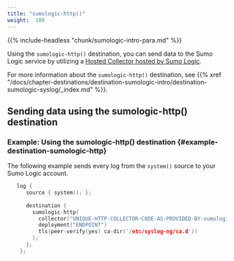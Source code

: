 ```yaml
---
title: "sumologic-http()"
weight:  100
---
```

<!-- DISCLAIMER: This file is based on the syslog-ng Open Source Edition documentation https://github.com/balabit/syslog-ng-ose-guides/commit/2f4a52ee61d1ea9ad27cb4f3168b95408fddfdf2 and is used under the terms of The syslog-ng Open Source Edition Documentation License. The file has been modified by Axoflow. -->

{{% include-headless "chunk/sumologic-intro-para.md" %}}

Using the `sumologic-http()` destination, you can send data to the Sumo Logic service by utilizing a [Hosted Collector hosted by Sumo Logic](https://help.sumologic.com/03Send-Data/Hosted-Collectors).

For more information about the `sumologic-http()` destination, see {{% xref "/docs/chapter-destinations/destination-sumologic-intro/destination-sumologic-syslog/_index.md" %}}.


## Sending data using the sumologic-http() destination


### Example: Using the sumologic-http() destination {#example-destination-sumologic-http}

The following example sends every log from the `system()` source to your Sumo Logic account.

```c
   log {
      source { system(); };
    
      destination {
        sumologic-http(
          collector("UNIQUE-HTTP-COLLECTOR-CODE-AS-PROVIDED-BY-sumologic")
          deployment("ENDPOINT")
          tls(peer-verify(yes) ca-dir('/etc/syslog-ng/ca.d'))
        );
      };
    };
```


